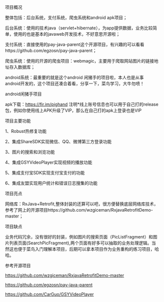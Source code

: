 项目概况

整体包括：后台系统，支付系统，爬虫系统和android apk项目；

后台系统：使用的技术java（servlet+hibernate），为app提供数据，业务比较简单，使用的也是基本的javaweb开发技术，不好意思开源啦；

支付系统：直接使用的pay-java-parent这个开源项目，有兴趣的可以看看https://github.com/egzosn/pay-java-parent；

爬虫系统：使用的开源的爬虫项目：webmagic，主要用于爬取网站图片的链接地址存入数据库；

android系统：最重要的就是这个android 闲猪手的项目啦，本人也是从事android开发的，这个项目还凑合着看，分享一下，菜鸟学习，大牛勿喷！

android闲猪手项目

apk下载：https://fir.im/pighand  注明*线上账号信息也可以用于自己打的release包，例如你使用线上APK升级了VIP，那么在自己打的apk上登录也是VIP

项目主要功能

1、Robust热修复功能

2、集成ShareSDK实现微信、QQ、微博第三方登录功能

3、图片的搜索和浏览功能

4、集成GSYVideoPlayer实现视频的播放功能

5、集成支付宝SDK实现支付宝支付的功能

6、集成友盟实现用户统计和错误日志搜集的功能

项目亮点

网络库：RxJava+Retrofit,整体封装的还算可以吧，很方便替换底层网络库技术，参考了网上的开源项目https://github.com/wzgiceman/RxjavaRetrofitDemo-master；

项目缺点

业务代码冗余，没有很好的封装，例如图片的搜索页面（PicListFragment）和图片列表页面(SearchPicFragment),两个页面有好多可以抽取的业务处理逻辑。当然这也便于菜鸟入门理解本项目，后期可以拿本项目作为业务重构的练习项目，哈哈。









参考开源项目

https://github.com/wzgiceman/RxjavaRetrofitDemo-master

https://github.com/egzosn/pay-java-parent

https://github.com/CarGuo/GSYVideoPlayer

